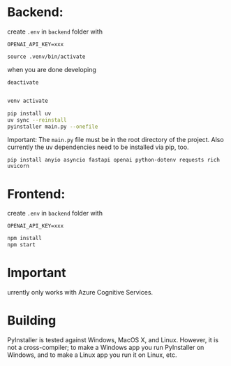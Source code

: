 # Backend:

create `.env` in `backend` folder with

```
OPENAI_API_KEY=xxx
```

`source .venv/bin/activate`

when you are done developing

`deactivate`

```bash

venv activate

pip install uv
uv sync --reinstall
pyinstaller main.py --onefile
```

Important: The `main.py` file must be in the root directory of the project. Also currently the uv dependencies need to be installed via pip, too.

`pip install anyio asyncio fastapi openai python-dotenv requests rich uvicorn`

# Frontend:

create `.env` in `backend` folder with

```
OPENAI_API_KEY=xxx
```

```bash
npm install
npm start
```

# Important

urrently only works with Azure Cognitive Services.

# Building

PyInstaller is tested against Windows, MacOS X, and Linux. However, it is not a cross-compiler; to make a Windows app you run PyInstaller on Windows, and to make a Linux app you run it on Linux, etc.
